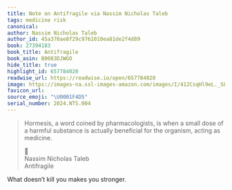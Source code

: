 ```yaml
---
title: Note on Antifragile via Nassim Nicholas Taleb
tags: medicine risk
canonical:
author: Nassim Nicholas Taleb
author_id: 45a370ae8f29c9761010ea81de2f4d89
book: 27394183
book_title: Antifragile
book_asin: B0083DJWGO
hide_title: true
highlight_id: 657784020
readwise_url: https://readwise.io/open/657784020
image: https://images-na.ssl-images-amazon.com/images/I/412CsqHl9eL._SL200_.jpg
favicon_url:
source_emoji: "\U0001F4D5"
serial_number: 2024.NTS.004
---
```

> Hormesis, a word coined by pharmacologists, is when a small dose of a harmful substance is actually beneficial for the organism, acting as medicine.
> <div class="quoteback-footer"><div class="quoteback-avatar"><span class="mini-emoji"> 📕</span></div><div class="quoteback-metadata"><div class="metadata-inner"><span style="display:none">FROM:</span><div aria-label="Nassim Nicholas Taleb" class="quoteback-author"> Nassim Nicholas Taleb</div><div aria-label="Antifragile" class="quoteback-title"> Antifragile</div></div></div></div>

What doesn’t kill you makes you stronger.